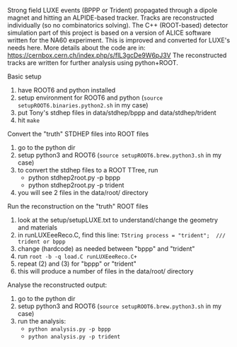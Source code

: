 Strong field LUXE events (BPPP or Trident) propagated through a dipole magnet and hitting an ALPIDE-based tracker.
Tracks are reconstructed individually (so no combinatorics solving).
The C++ (ROOT-based) detector simulation part of this project is based on a version of ALICE software written for the NA60 experiment.
This is improved and converted for LUXE's needs here.
More details about the code are in: https://cernbox.cern.ch/index.php/s/flL3gcDe9W6pJ3V
The reconstructed tracks are written for further analysis using python+ROOT.

Basic setup

1. have ROOT6 and python installed
2. setup environment for ROOT6 and python (`source setupROOT6.binaries.python2.sh` in my case)
3. put Tony's stdhep files in data/stdhep/bppp and data/stdhep/trident
4. hit `make`

Convert the "truth" STDHEP files into ROOT files

1. go to the python dir
2. setup python3 and ROOT6 (`source setupROOT6.brew.python3.sh` in my case)
3. to convert the stdhep files to a ROOT TTree, run
   - python stdhep2root.py -p bppp
   - python stdhep2root.py -p trident
4. you will see 2 files in the data/root/ directory

Run the reconstruction on the "truth" ROOT files

1. look at the setup/setupLUXE.txt to understand/change the geometry and materials
2. in runLUXEeeReco.C, find this line: `TString process = "trident";  /// trident or bppp`
3. change (hardcode) as needed between "bppp" and "trident"
4. run `root -b -q load.C runLUXEeeReco.C+`
5. repeat (2) and (3) for "bppp" or "trident"
6. this will produce a number of files in the data/root/ directory

Analyse the reconstructed output:

1. go to the python dir
2. setup python3 and ROOT6 (`source setupROOT6.brew.python3.sh` in my case)
3. run the analysis:
   - `python analysis.py -p bppp`
   - `python analysis.py -p trident`